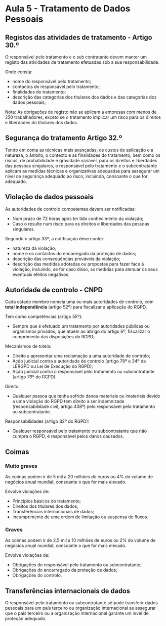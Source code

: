 # Aula 5 - Tratamento de Dados Pessoais

## Registos das atividades de tratamento  - Artigo 30.º

O responsável pelo tratamento e o sub contratante devem manter um registo das atividades de tratamento efetuadas sob a sua responsabilidade.

Onde consta:
- nome do responsável pelo tratamento;
- contactos do responsável pelo tratamento;
- finalidades do tratamento;
- descrição das categorias dos titulares dos dados e das categorias dos dados pessoais;

Nota: As obrigações de registo não se aplicam a empresas com menos de 250 trabalhadores, exceto se o tratamento implicar um risco para os direitos e liberdades do titulares dos dados.

## Segurança do tratamento Artigo 32.º

Tendo em conta as técnicas mais avançadas, os custos de aplicação e a natureza, o âmbito, o contexto e as finalidades do tratamento, bem como os riscos, de probabilidade e gravidade variável, para os direitos e liberdades das pessoas singulares, o responsável pelo tratamento e o subcontratante aplicam as medidas técnicas e organizativas adequadas para assegurar um nível de segurança adequado ao risco, incluindo, consoante o que for adequado.

## Violação de dados pessoais

As autoridades de controlo competentes devem ser notificadas:
- Num prazo de 72 horas após ter tido conhecimento da violação;
- Caso o resulte num risco para os direitos e liberdades das pessoas singulares.

Segundo o artigo 33º, a notificação deve conter:
- natureza da violação;
- nome e os contactos do encarregado da proteção de dados;
- descrição das consequências prováveis da violação;
- descrição das medidas adotadas ou propostas para fazer face à violação, incluindo, se for caso disso, as medidas para atenuar os seus eventuais efeitos negativos.

## Autoridade de controlo - CNPD

Cada estado membro nomeia uma ou mais autoridades de controlo, com **total independência** (artigo 52º) para fiscalizar a aplicação do RGPD.

Tem como competências (artigo 55º):
- Sempre que é efetuado um tratamento por autoridades públicas ou organismos privados, que atuem ao abrigo do artigo 6º, fiscalizar o cumprimento das disposições do RGPD;

Mecanismos de tutela:
- Direito a apresentar uma reclamação a uma autoridade de controlo;
- Ação judicial contra a autoridade de controlo (artigo 78º e 34º da LERGPD ou Lei de Execução do RGPD);
- Ação judicial contra o responsável pelo tratamento ou subcontratante (artigo 79º do RGPD).

Direito:
- Qualquer pessoa que tenha sofrido danos materiais ou imateriais devido a uma violação do RGPD tem direito a ser indemnizada (responsabilidade civil, artigo 438º) pelo responsável pelo tratamento ou subcontratante.

Responsabilidades (artigo 82º do RGPD):
- Qualquer responsável pelo tratamento ou subcontratante que não cumpra o RGPD, é responsável pelos danos causados.

## Coimas

### Muito graves
As coimas podem ir de 5 mil a 20 milhões de euros ou 4% do volume de negócios anual mundial, consoante o que for mais elevado.

Envolve violações de:
- Princípios básicos do tratamento;
- Direitos dos titulares dos dados;
- Transferências internacionais de dados;
- Incumprimento de uma ordem de limitação ou suspensa de fluxos.

### Graves

As coimas podem ir de 2.5 mil a 10 milhões de euros ou 2% do volume de negócios anual mundial, consoante o que for mais elevado.

Envolve violações de:
- Obrigações do responsável pelo tratamento ou subcontratante;
- Obrigações do encarregado da proteção de dados;
- Obrigações do controlo.

## Transferências internacionais de dados

O responsável pelo tratamento ou subcontratante só pode transferir dados pessoais para um país terceiro ou organização internacional se assegurar que o país terceiro ou a organização internacional garante um nível de proteção adequado.